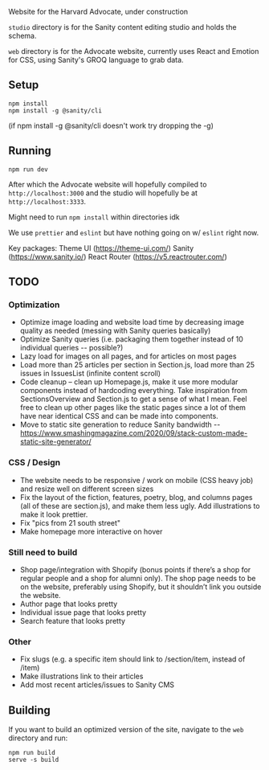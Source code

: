 
Website for the Harvard Advocate, under construction

`studio` directory is for the Sanity content editing studio and holds the schema.

`web` directory is for the Advocate website, currently uses React and Emotion for CSS, using Sanity's GROQ language to grab data.

## Setup

```
npm install
npm install -g @sanity/cli
```

(if npm install -g @sanity/cli doesn't work try dropping the -g)

## Running
```
npm run dev
```

After which the Advocate website will hopefully compiled to `http://localhost:3000` and the studio will hopefully be at `http://localhost:3333`.

Might need to run `npm install` within directories idk

We use `prettier` and `eslint` but have nothing going on w/ `eslint` right now.

Key packages:
Theme UI (https://theme-ui.com/)
Sanity (https://www.sanity.io/)
React Router (https://v5.reactrouter.com/)


## TODO

### Optimization
-   Optimize image loading and website load time by decreasing image quality as needed (messing with Sanity queries basically)
-   Optimize Sanity queries (i.e. packaging them together instead of 10 individual queries -- possible?)
-   Lazy load for images on all pages, and for articles on most pages
- Load more than 25 articles per section in Section.js, load more than 25 issues in IssuesList (infinite content scroll)
-   Code cleanup – clean up Homepage.js, make it use more modular components instead of hardcoding everything. Take inspiration from SectionsOverview and Section.js to get a sense of what I mean. Feel free to clean up other pages like the static pages since a lot of them have near identical CSS and can be made into components.
- Move to static site generation to reduce Sanity bandwidth -- https://www.smashingmagazine.com/2020/09/stack-custom-made-static-site-generator/


### CSS / Design
-   The website needs to be responsive / work on mobile (CSS heavy job) and resize well on different screen sizes
- Fix the layout of the fiction, features, poetry, blog, and columns pages (all of these are section.js), and make them less ugly. Add illustrations to make it look prettier.
- Fix "pics from 21 south street"
- Make homepage more interactive on hover

### Still need to build
- Shop page/integration with Shopify (bonus points if there’s a shop for regular people and a shop for alumni only). The shop page needs to be on the website, preferably using Shopify, but it shouldn’t link you outside the website.
-   Author page that looks pretty
-   Individual issue page that looks pretty
-   Search feature that looks pretty

### Other
- Fix slugs (e.g. a specific item should link to /section/item, instead of /item)
- Make illustrations link to their articles
- Add most recent articles/issues to Sanity CMS


## Building

If you want to build an optimized version of the site, navigate to the `web` directory and run:

```
npm run build
serve -s build
```
